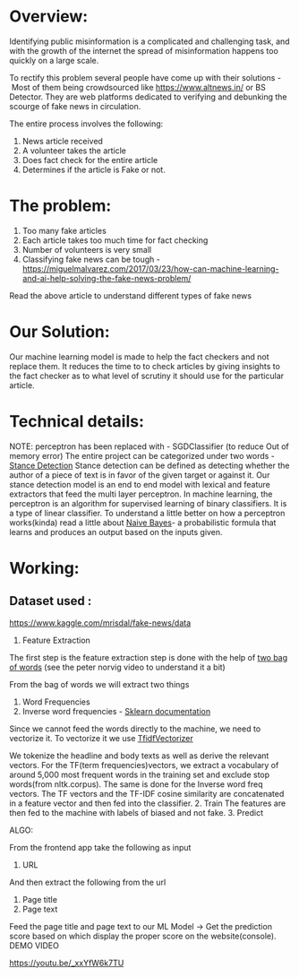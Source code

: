 # Overview:

Identifying public misinformation is a complicated and challenging task, and with the growth of the internet the spread of misinformation happens too quickly on a large scale.

To rectify this problem several people have come up with their solutions -  Most of them being crowdsourced like <https://www.altnews.in/> or BS Detector. They are web platforms dedicated to verifying and debunking the scourge of fake news in circulation.

The entire process involves the following:

1.  News article received
2.  A volunteer takes the article
3.  Does fact check for the entire article
4.  Determines if the article is Fake or not.

# The problem:

1.  Too many fake articles
2.  Each article takes too much time for fact checking
3.  Number of volunteers is very small
4.  Classifying fake news can be tough - https://miguelmalvarez.com/2017/03/23/how-can-machine-learning-and-ai-help-solving-the-fake-news-problem/

Read the above article to understand different types of fake news

# Our Solution:

Our machine learning model is made to help the fact checkers and not replace them. It reduces the time to to check articles by giving insights to the fact checker as to what level of scrutiny it should use for the particular article.

# Technical details:
NOTE: perceptron has been replaced with - SGDClassifier (to reduce Out of memory error)
The entire project can be categorized under two words - [Stance Detection](https://web.stanford.edu/class/cs224n/reports/2754942.pdf)
Stance detection  can be defined as detecting whether the author of a piece of text is in favor of the given target or against it.
Our stance detection model is an end to end model with lexical and feature extractors that feed the multi layer perceptron.
In machine learning, the perceptron is an algorithm for supervised learning of binary classifiers. It is a type of linear classifier.
To understand a little better on how a perceptron works(kinda) read a little about [Naive Bayes](https://en.wikipedia.org/wiki/Naive_Bayes_classifier)- a probabilistic formula that learns and produces an output based on the inputs given.

# Working:

## Dataset used :
https://www.kaggle.com/mrisdal/fake-news/data

1.  Feature Extraction

The first step is the feature extraction step is done with the help of [two bag of words](https://www.youtube.com/watch?v=T1O3ikmTEdA) (see the peter norvig video to understand it a bit)

From the bag of words we will extract two things

1.  Word Frequencies
2.  Inverse word frequencies - [Sklearn documentation](http://scikit-learn.org/stable/modules/feature_extraction.html)

Since we cannot feed the words directly to the machine, we need to vectorize it. To vectorize it we use [TfidfVectorizer](http://scikit-learn.org/stable/modules/generated/sklearn.feature_extraction.text.TfidfVectorizer.html)

We tokenize the headline and body texts as well as derive the relevant vectors. For the TF(term frequencies)vectors, we extract a vocabulary of around 5,000 most frequent words in the training set and exclude stop words(from nltk.corpus).
The same is done for the Inverse word freq vectors.
The TF vectors and the TF-IDF cosine similarity are concatenated in a feature vector and then fed into the classifier.
2\. Train
The features are then fed to the machine with labels of biased and not fake.
3\. Predict

ALGO:

From the frontend app take the following as input

1.  URL

And then extract the following from the url

1.  Page title
2.  Page text

Feed the page title and page text to our ML Model ->
Get the prediction score based on which display the proper score on the website(console).
DEMO VIDEO

https://youtu.be/_xxYfW6k7TU